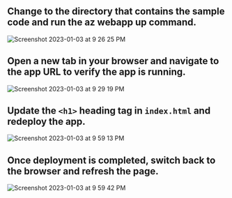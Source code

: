 ## Change to the directory that contains the sample code and run the az webapp up command.
![Screenshot 2023-01-03 at 9 26 25 PM](https://user-images.githubusercontent.com/86092532/211988311-b0928ca5-7261-409a-a64d-dbc83194bd46.png)

## Open a new tab in your browser and navigate to the app URL to verify the app is running.
![Screenshot 2023-01-03 at 9 29 19 PM](https://user-images.githubusercontent.com/86092532/211988326-25098db3-9f75-425e-939d-6a407d73e9fe.png)

## Update the `<h1>` heading tag in `index.html` and redeploy the app.
![Screenshot 2023-01-03 at 9 59 13 PM](https://user-images.githubusercontent.com/86092532/211988337-6c4f8df3-b6ff-4b02-a163-36f90c1e71cc.png)

## Once deployment is completed, switch back to the browser and refresh the page.
![Screenshot 2023-01-03 at 9 59 42 PM](https://user-images.githubusercontent.com/86092532/211988349-2d3d9d00-cd43-46bd-9d60-12ed8313ee48.png)
